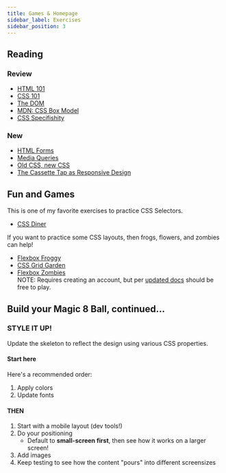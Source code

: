 ```yaml
---
title: Games & Homepage
sidebar_label: Exercises
sidebar_position: 3
---
```


<!-- markdownlint-disable no-inline-html no-trailing-punctuation -->

## Reading

### Review

- [HTML 101](/docs/lessons/front-end-foundations/html-101/)
- [CSS 101](/docs/lessons/front-end-foundations/css-101/)
- [The DOM](/docs/lessons/handling-user-input/dom/)
- [MDN: CSS Box Model](https://developer.mozilla.org/en-US/docs/Learn/CSS/Building_blocks/The_box_model)
- [CSS Specifishity](https://specifishity.com/)

### New

- [HTML Forms](/docs/lessons/front-end-foundations/html-forms/)
- [Media Queries](/docs/lessons/front-end-foundations/media-queries/)
- [Old CSS, new CSS](https://eev.ee/blog/2020/02/01/old-css-new-css/)
- [The Cassette Tap as Responsive Design](https://www.needmoredesigns.com/post/early-responsive-design)

## Fun and Games

This is one of my favorite exercises to practice CSS Selectors.

- [CSS Diner](https://flukeout.github.io/)

If you want to practice some CSS layouts, then frogs, flowers, and zombies can help!

- [Flexbox Froggy](https://flexboxfroggy.com/)
- [CSS Grid Garden](https://cssgridgarden.com/)
- [Flexbox Zombies](https://mastery.games/flexboxzombies/)
  <br/> NOTE: Requires creating an account, but per [updated docs](https://mastery.games/post/flexboxzombies2/) should be free to play.

## Build your Magic 8 Ball, continued...

### STYLE IT UP!

Update the skeleton to reflect the design using various CSS properties.

#### Start here

Here's a recommended order:

1. Apply colors
2. Update fonts

#### THEN

1. Start with a mobile layout (dev tools!)
2. Do your positioning
   - Default to **small-screen first**, then see how it works on a larger screen!
3. Add images
4. Keep testing to see how the content "pours" into different screensizes
